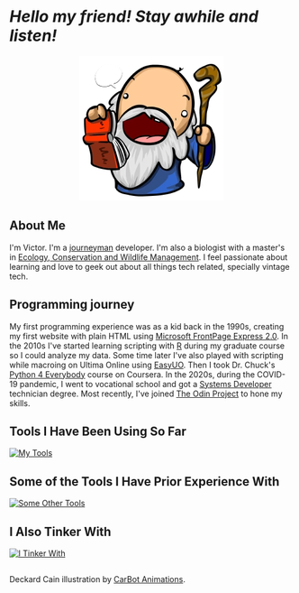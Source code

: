 # *Hello my friend! Stay awhile and listen!*


<div align="center">
  
![profile programming](.assets/carbot_deckardcain.png "Deckard Cain, from the Diablo game franchise")

</div>


## About Me

I'm Victor. I'm a [journeyman](https://en.wikipedia.org/wiki/Journeyman_(disambiguation)) developer. I'm  also a biologist with a master's in [Ecology, Conservation and Wildlife Management](https://www.ufmg.br/pos/ecologia/en/). I feel passionate about learning and love to geek out about all things tech related, specially vintage tech.

## Programming journey

My first programming experience was as a kid back in the 1990s, creating my first website with plain HTML using [Microsoft FrontPage Express 2.0](https://en.wikipedia.org/wiki/Microsoft_FrontPage). In the 2010s I've started learning scripting with [R](https://cran.r-project.org/) during my graduate course so I could analyze my data. Some time later I've also played with scripting while macroing on Ultima Online using [EasyUO](http://www.easyuo.com/). Then I took Dr. Chuck's [Python 4 Everybody](https://www.py4e.com/) course on Coursera. In the 2020s, during the COVID-19 pandemic, I went to vocational school and got a [Systems Developer](https://www.fiemg.com.br/curso/curso-tecnico-em-desenvolvimento-de-sistemas/) technician degree. Most recently, I've joined [The Odin Project](https://www.theodinproject.com/) to hone my skills.

## Tools I Have Been Using So Far

[![My Tools](https://skillicons.dev/icons?i=html,css,js,git,github,vscode)](https://skillicons.dev)

## Some of the Tools I Have Prior Experience With

[![Some Other Tools](https://skillicons.dev/icons?i=r,latex,python)](https://skillicons.dev)

## I Also Tinker With

[![I Tinker With](https://skillicons.dev/icons?i=arduino,raspberrypi)](https://skillicons.dev)


##
Deckard Cain illustration by [CarBot Animations](https://carbotanimations.fandom.com/wiki/Deckard_Cain).